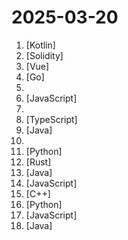 # 2025-03-20

1. [](https://github.comundefined "哔哩哔哩 的第三方 Android TV 应用。A third-party Android TV app for Bilibili.") [Kotlin]
2. [](https://github.comundefined "WTF Solidity 极简入门教程，供小白们使用。Now supports English! 官网: https://wtf.academy") [Solidity]
3. [](https://github.comundefined "全面ESM+Vue3+Vite+Element-Plus+TypeScript编写的一款后台管理系统（兼容移动端）") [Vue]
4. [](https://github.comundefined "Nightingale for monitoring and alerting, just as Grafana for visualization.") [Go]
5. [](https://github.comundefined "🔥🔥超过1000本的计算机经典书籍、个人笔记资料以及本人在各平台发表文章中所涉及的资源等。书籍资源包括C/C++、Java、Python、Go语言、数据结构与算法、操作系统、后端架构、计算机系统知识、数据库、计算机网络、设计模式、前端、汇编以及校招社招各种面经~") 
6. [](https://github.comundefined "哔哩哔哩-API收集整理【不断更新中....】") [JavaScript]
7. [](https://github.comundefined "沉浸式双语网页翻译扩展 , 支持输入框翻译， 鼠标悬停翻译， PDF, Epub, 字幕文件, TXT 文件翻译 - Immersive Dual Web Page Translation Extension") 
8. [](https://github.comundefined "🚀 JavaScript diagramming library that uses SVG and HTML for rendering.") [TypeScript]
9. [](https://github.comundefined "🏆 实时 零代码、全功能、强安全 ORM 库 🚀 后端接口和文档零代码，前端(客户端) 定制返回 JSON 的数据和结构 🏆 Real-Time coding-free, powerful and secure ORM 🚀 providing APIs and Docs without coding by Backend, and the returned JSON of API can be customized by Frontend(Client) users") [Java]
10. [](https://github.comundefined "冴羽写博客的地方，预计写四个系列：JavaScript深入系列、JavaScript专题系列、ES6系列、React系列。") 
11. [](https://github.comundefined "📄 Awesome OCR multiple programing languages toolkits based on ONNXRuntime, OpenVINO, PaddlePaddle and PyTorch.") [Python]
12. [](https://github.comundefined "🤱🏻 Turn any webpage into a desktop app with Rust. 🤱🏻 利用 Rust 轻松构建轻量级多端桌面应用") [Rust]
13. [](https://github.comundefined "Java商城 免费 开源 CRMEB商城JAVA版，SpringBoot + Maven + Swagger + Mybatis Plus + Redis + Uniapp +Vue+elementUI 包含移动端、小程序、PC后台、Api接口；有产品、用户、购物车、订单、积分、优惠券、营销、余额、权限、角色、系统设置、组合数据、可拖拉拽的form表单等模块，大量的减少了二开的成本。") [Java]
14. [](https://github.comundefined "TikTok 無需拔卡解鎖最新支援 iPhone &iPad 、TikTok&TikTok TestFlight，地區切換 、視頻發佈 、 live 直播 、點贊 評論、私信聊天等！") [JavaScript]
15. [](https://github.comundefined "MiniOB is a compact database that assists developers in understanding the fundamental workings of a database.") [C++]
16. [](https://github.comundefined "OCR software, free and offline. 开源、免费的离线OCR软件。支持截屏/批量导入图片，PDF文档识别，排除水印/页眉页脚，扫描/生成二维码。内置多国语言库。") [Python]
17. [](https://github.comundefined "一个还算强大的Web思维导图。A relatively powerful web mind map.") [JavaScript]
18. [](https://github.comundefined "🔥「AI 低代码平台」前后端分离 SpringBoot 2.x/3.x，SpringCloud，Ant Design&Vue3，Mybatis，Shiro！强大的代码生成器让前后端代码一键生成，无需写任何代码! 引领AI低代码开发模式 AI生成->OnlineCoding->代码生成->手工MERGE，帮助Java项目解决80%重复工作，让开发更关注业务，提高开发效率、节省成本，同时又不失灵活性") [Java]
